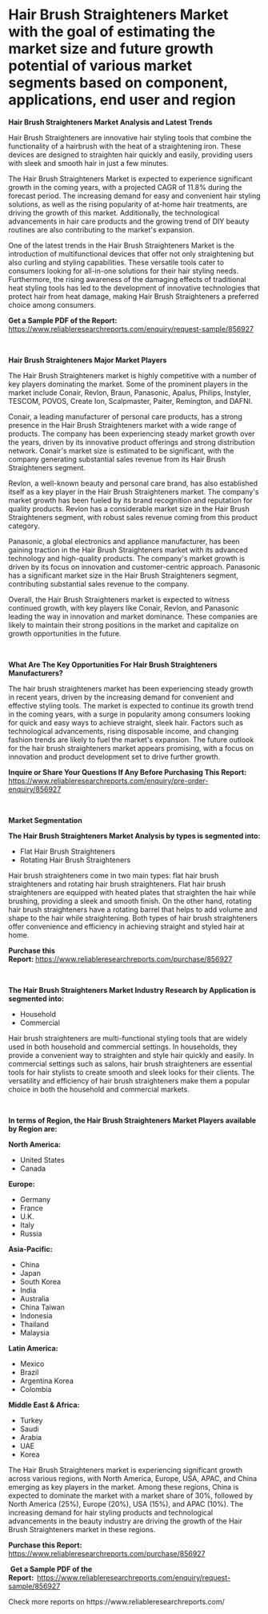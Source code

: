 <p><h1>Hair Brush Straighteners Market with the goal of estimating the market size and future growth potential of various market segments based on component, applications, end user and region</h1></p><p><strong>Hair Brush Straighteners Market Analysis and Latest Trends</strong></p>
<p><p>Hair Brush Straighteners are innovative hair styling tools that combine the functionality of a hairbrush with the heat of a straightening iron. These devices are designed to straighten hair quickly and easily, providing users with sleek and smooth hair in just a few minutes.</p><p>The Hair Brush Straighteners Market is expected to experience significant growth in the coming years, with a projected CAGR of 11.8% during the forecast period. The increasing demand for easy and convenient hair styling solutions, as well as the rising popularity of at-home hair treatments, are driving the growth of this market. Additionally, the technological advancements in hair care products and the growing trend of DIY beauty routines are also contributing to the market's expansion.</p><p>One of the latest trends in the Hair Brush Straighteners Market is the introduction of multifunctional devices that offer not only straightening but also curling and styling capabilities. These versatile tools cater to consumers looking for all-in-one solutions for their hair styling needs. Furthermore, the rising awareness of the damaging effects of traditional heat styling tools has led to the development of innovative technologies that protect hair from heat damage, making Hair Brush Straighteners a preferred choice among consumers.</p></p>
<p><strong>Get a Sample PDF of the Report:&nbsp;</strong> <a href="https://www.reliableresearchreports.com/enquiry/request-sample/856927">https://www.reliableresearchreports.com/enquiry/request-sample/856927</a></p>
<p>&nbsp;</p>
<p><strong>Hair Brush Straighteners Major Market Players</strong></p>
<p><p>The Hair Brush Straighteners market is highly competitive with a number of key players dominating the market. Some of the prominent players in the market include Conair, Revlon, Braun, Panasonic, Apalus, Philips, Instyler, TESCOM, POVOS, Create Ion, Scalpmaster, Paiter, Remington, and DAFNI.</p><p>Conair, a leading manufacturer of personal care products, has a strong presence in the Hair Brush Straighteners market with a wide range of products. The company has been experiencing steady market growth over the years, driven by its innovative product offerings and strong distribution network. Conair's market size is estimated to be significant, with the company generating substantial sales revenue from its Hair Brush Straighteners segment.</p><p>Revlon, a well-known beauty and personal care brand, has also established itself as a key player in the Hair Brush Straighteners market. The company's market growth has been fueled by its brand recognition and reputation for quality products. Revlon has a considerable market size in the Hair Brush Straighteners segment, with robust sales revenue coming from this product category.</p><p>Panasonic, a global electronics and appliance manufacturer, has been gaining traction in the Hair Brush Straighteners market with its advanced technology and high-quality products. The company's market growth is driven by its focus on innovation and customer-centric approach. Panasonic has a significant market size in the Hair Brush Straighteners segment, contributing substantial sales revenue to the company.</p><p>Overall, the Hair Brush Straighteners market is expected to witness continued growth, with key players like Conair, Revlon, and Panasonic leading the way in innovation and market dominance. These companies are likely to maintain their strong positions in the market and capitalize on growth opportunities in the future.</p></p>
<p>&nbsp;</p>
<p><strong>What Are The Key Opportunities For Hair Brush Straighteners Manufacturers?</strong></p>
<p><p>The hair brush straighteners market has been experiencing steady growth in recent years, driven by the increasing demand for convenient and effective styling tools. The market is expected to continue its growth trend in the coming years, with a surge in popularity among consumers looking for quick and easy ways to achieve straight, sleek hair. Factors such as technological advancements, rising disposable income, and changing fashion trends are likely to fuel the market's expansion. The future outlook for the hair brush straighteners market appears promising, with a focus on innovation and product development set to drive further growth.</p></p>
<p><strong>Inquire or Share Your Questions If Any Before Purchasing This Report:</strong> <a href="https://www.reliableresearchreports.com/enquiry/pre-order-enquiry/856927">https://www.reliableresearchreports.com/enquiry/pre-order-enquiry/856927</a></p>
<p>&nbsp;</p>
<p><strong>Market Segmentation</strong></p>
<p><strong>The Hair Brush Straighteners Market Analysis by types is segmented into:</strong></p>
<p><ul><li>Flat Hair Brush Straighteners</li><li>Rotating Hair Brush Straighteners</li></ul></p>
<p><p>Hair brush straighteners come in two main types: flat hair brush straighteners and rotating hair brush straighteners. Flat hair brush straighteners are equipped with heated plates that straighten the hair while brushing, providing a sleek and smooth finish. On the other hand, rotating hair brush straighteners have a rotating barrel that helps to add volume and shape to the hair while straightening. Both types of hair brush straighteners offer convenience and efficiency in achieving straight and styled hair at home.</p></p>
<p><strong>Purchase this Report:&nbsp;</strong><a href="https://www.reliableresearchreports.com/purchase/856927">https://www.reliableresearchreports.com/purchase/856927</a></p>
<p>&nbsp;</p>
<p><strong>The Hair Brush Straighteners Market Industry Research by Application is segmented into:</strong></p>
<p><ul><li>Household</li><li>Commercial</li></ul></p>
<p><p>Hair brush straighteners are multi-functional styling tools that are widely used in both household and commercial settings. In households, they provide a convenient way to straighten and style hair quickly and easily. In commercial settings such as salons, hair brush straighteners are essential tools for hair stylists to create smooth and sleek looks for their clients. The versatility and efficiency of hair brush straighteners make them a popular choice in both the household and commercial markets.</p></p>
<p>&nbsp;</p>
<p><strong>In terms of Region, the Hair Brush Straighteners Market Players available by Region are:</strong></p>
<p>
    <p> <strong> North America: </strong>
        <ul>
            <li>United States</li>
            <li>Canada</li>
        </ul>
        </p> 
    <p> <strong> Europe: </strong>
        <ul>
            <li>Germany</li>
            <li>France</li>
            <li>U.K.</li>
            <li>Italy</li>
            <li>Russia</li>
        </ul>
        </p> 
    <p> <strong> Asia-Pacific: </strong>
        <ul>
            <li>China</li>
            <li>Japan</li>
            <li>South Korea</li>
            <li>India</li>
            <li>Australia</li>
            <li>China Taiwan</li>
            <li>Indonesia</li>
            <li>Thailand</li>
            <li>Malaysia</li>
        </ul>
        </p> 
    <p> <strong> Latin America: </strong>
        <ul>
            <li>Mexico</li>
            <li>Brazil</li>
            <li>Argentina Korea</li>
            <li>Colombia</li>
        </ul>
        </p> 
    <p> <strong> Middle East & Africa: </strong>
        <ul>
            <li>Turkey</li>
            <li>Saudi</li>
            <li>Arabia</li>
            <li>UAE</li>
            <li>Korea</li>
        </ul>
    </p>
    </p>
<p><p>The Hair Brush Straighteners market is experiencing significant growth across various regions, with North America, Europe, USA, APAC, and China emerging as key players in the market. Among these regions, China is expected to dominate the market with a market share of 30%, followed by North America (25%), Europe (20%), USA (15%), and APAC (10%). The increasing demand for hair styling products and technological advancements in the beauty industry are driving the growth of the Hair Brush Straighteners market in these regions.</p></p>
<p><strong>Purchase this Report: </strong><a href="https://www.reliableresearchreports.com/purchase/856927">https://www.reliableresearchreports.com/purchase/856927</a></p>
<p>&nbsp;<strong>Get a Sample PDF of the Report:&nbsp;&nbsp;</strong><a href="https://www.reliableresearchreports.com/enquiry/request-sample/856927">https://www.reliableresearchreports.com/enquiry/request-sample/856927</a></p>
<p><strong></strong></p>
<p>Check more reports on https://www.reliableresearchreports.com/</p>